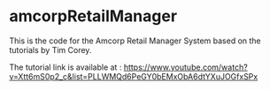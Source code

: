 # amcorpRetailManager
This is the code for the Amcorp Retail Manager System based on the tutorials by Tim Corey.

The tutorial link is available at : https://www.youtube.com/watch?v=Xtt6mS0p2_c&list=PLLWMQd6PeGY0bEMxObA6dtYXuJOGfxSPx
